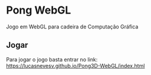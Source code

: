 Pong WebGL
==========

Jogo em WebGL para cadeira de Computação Gráfica

Jogar
-----

Para jogar o jogo basta entrar no link:
https://lucasnevesv.github.io/Pong3D-WebGL/index.html
